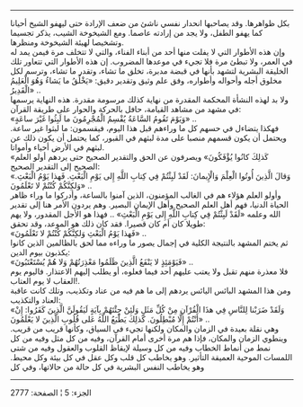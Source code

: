 ------------------------------------------------------------------------

بكل ظواهرها. وقد يصاحبها انحدار نفسي ناشئ من ضعف الإرادة حتى ليهفو الشيخ
أحيانا كما يهفو الطفل، ولا يجد من إرادته عاصما. ومع الشيخوخة الشيب، يذكر
تجسيما وتشخيصا لهيئة الشيخوخة ومنظرها.  
وإن هذه الأطوار التي لا يفلت منها أحد من أبناء الفناء، والتي لا تتخلف
مرة فيمن يمد له في العمر، ولا تبطئ مرة فلا تجيء في موعدها المضروب. إن
هذه الأطوار التي تتعاور تلك الخليقة البشرية لتشهد بأنها في قبضة مدبرة،
تخلق ما تشاء، وتقدر ما تشاء، وترسم لكل مخلوق أجله وأحواله وأطواره، وفق
علم وثيق وتقدير دقيق: «يَخْلُقُ ما يَشاءُ وَهُوَ الْعَلِيمُ الْقَدِيرُ» ..  
ولا بد لهذه النشأة المحكمة المقدرة من نهاية كذلك مرسومة مقدرة. هذه
النهاية يرسمها في مشهد من مشاهد القيامة، حافل بالحركة والحوار على طريقة
القرآن:  
«وَيَوْمَ تَقُومُ السَّاعَةُ يُقْسِمُ الْمُجْرِمُونَ ما لَبِثُوا غَيْرَ ساعَةٍ» ..  
فهكذا يتضاءل في حسهم كل ما وراءهم قبل هذا اليوم، فيقسمون: ما لبثوا غير
ساعة. ويحتمل أن يكون قسمهم منصبا على مدة لبثهم في القبور، كما يحتمل أن
يكون ذلك عن لبثهم في الأرض أحياء وأمواتا.  
«كَذلِكَ كانُوا يُؤْفَكُونَ» ويصرفون عن الحق والتقدير الصحيح حتى يردهم أولو العلم
الصحيح إلى التقدير الصحيح:  
«وَقالَ الَّذِينَ أُوتُوا الْعِلْمَ وَالْإِيمانَ: لَقَدْ لَبِثْتُمْ فِي كِتابِ اللَّهِ إِلى يَوْمِ الْبَعْثِ.
فَهذا يَوْمُ الْبَعْثِ. وَلكِنَّكُمْ كُنْتُمْ لا تَعْلَمُونَ» ..  
وأولو العلم هؤلاء هم في الغالب المؤمنون، الذين آمنوا بالساعة، وأدركوا ما
وراء ظاهر الحياة الدنيا، فهم أهل العلم الصحيح وأهل الإيمان البصير. وهم
يردون الأمر هنا إلى تقدير الله وعلمه «لَقَدْ لَبِثْتُمْ فِي كِتابِ اللَّهِ إِلى يَوْمِ
الْبَعْثِ» .. فهذا هو الأجل المقدور، ولا يهم طويلا كان أم كان قصيرا. فقد كان
ذلك هو الموعد، وقد تحقق:  
«فَهذا يَوْمُ الْبَعْثِ وَلكِنَّكُمْ كُنْتُمْ لا تَعْلَمُونَ» ..  
ثم يختم المشهد بالنتيجة الكلية في إجمال يصور ما وراءه مما لحق بالظالمين
الذين كانوا يكذبون بيوم الدين:  
«فَيَوْمَئِذٍ لا يَنْفَعُ الَّذِينَ ظَلَمُوا مَعْذِرَتُهُمْ وَلا هُمْ يُسْتَعْتَبُونَ» ..  
فلا معذرة منهم تقبل ولا يعتب عليهم أحد فيما فعلوه، أو يطلب إليهم
الاعتذار. فاليوم يوم العقاب لا يوم العتاب!.  
ومن هذا المشهد البائس اليائس يردهم إلى ما هم فيه من عناد وتكذيب، وتلك
كانت عاقبة العناد والتكذيب:  
«وَلَقَدْ ضَرَبْنا لِلنَّاسِ فِي هذَا الْقُرْآنِ مِنْ كُلِّ مَثَلٍ وَلَئِنْ جِئْتَهُمْ بِآيَةٍ لَيَقُولَنَّ الَّذِينَ
كَفَرُوا: إِنْ أَنْتُمْ إِلَّا مُبْطِلُونَ. كَذلِكَ يَطْبَعُ اللَّهُ عَلى قُلُوبِ الَّذِينَ لا يَعْلَمُونَ» ..  
وهي نقلة بعيدة في الزمان والمكان ولكنها تجيء في السياق، وكأنها قريب من
قريب. وينطوي الزمان والمكان، فإذا هم مرة أخرى أمام القرآن، وفيه من كل
مثل وفيه من كل نمط من أنماط الخطاب وفيه من كل وسيلة لإيقاظ القلوب
والعقول وفيه من شتى اللمسات الموحية العميقة التأثير. وهو يخاطب كل قلب
وكل عقل في كل بيئة وكل محيط. وهو يخاطب النفس البشرية في كل حالة من
حالاتها، وفي كل

------------------------------------------------------------------------

الجزء: 5 ¦ الصفحة: 2777
